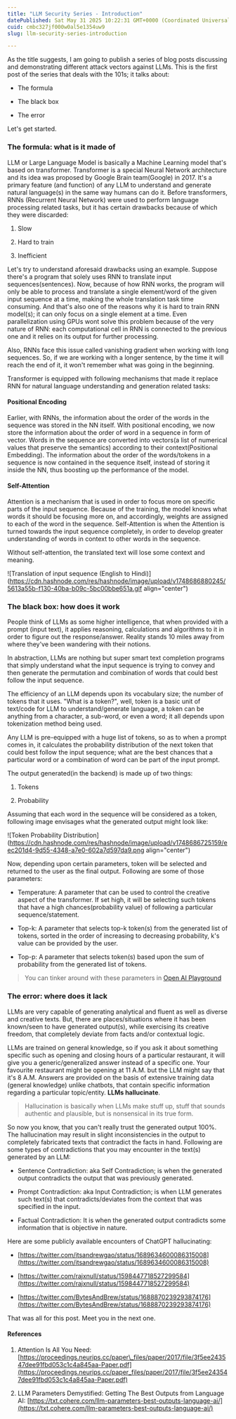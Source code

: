 ```yaml
---
title: "LLM Security Series - Introduction"
datePublished: Sat May 31 2025 10:22:31 GMT+0000 (Coordinated Universal Time)
cuid: cmbc327jf000w0al5e1354uw9
slug: llm-security-series-introduction

---
```


As the title suggests, I am going to publish a series of blog posts discussing and demonstrating different attack vectors against LLMs. This is the first post of the series that deals with the 101s; it talks about:

* The formula
    
* The black box
    
* The error
    

Let's get started.

### The formula: what is it made of

LLM or Large Language Model is basically a Machine Learning model that's based on transformer. Transformer is a special Neural Network architecture and its idea was proposed by Google Brain team(Google) in 2017. It's a primary feature (and function) of any LLM to understand and generate natural language(s) in the same way humans can do it. Before transformers, RNNs (Recurrent Neural Network) were used to perform language processing related tasks, but it has certain drawbacks because of which they were discarded:

1. Slow
    
2. Hard to train
    
3. Inefficient
    

Let's try to understand aforesaid drawbacks using an example. Suppose there's a program that solely uses RNN to translate input sequences(sentences). Now, because of how RNN works, the program will only be able to process and translate a single element/word of the given input sequence at a time, making the whole translation task time consuming. And that's also one of the reasons why it is hard to train RNN model(s); it can only focus on a single element at a time. Even parallelization using GPUs wont solve this problem because of the very nature of RNN: each computational cell in RNN is connected to the previous one and it relies on its output for further processing.

Also, RNNs face this issue called vanishing gradient when working with long sequences. So, if we are working with a longer sentence, by the time it will reach the end of it, it won't remember what was going in the beginning.

Transformer is equipped with following mechanisms that made it replace RNN for natural language understanding and generation related tasks:

#### Positional Encoding

Earlier, with RNNs, the information about the order of the words in the sequence was stored in the NN itself. With positional encoding, we now store the information about the order of word in a sequence in form of vector. Words in the sequence are converted into vectors(a list of numerical values that preserve the semantics) according to their context(Positional Embedding). The information about the order of the words/tokens in a sequence is now contained in the sequence itself, instead of storing it inside the NN, thus boosting up the performance of the model.

#### Self-Attention

Attention is a mechanism that is used in order to focus more on specific parts of the input sequence. Because of the training, the model knows what words it should be focusing more on, and accordingly, weights are assigned to each of the word in the sequence. Self-Attention is when the Attention is turned towards the input sequence completely, in order to develop greater understanding of words in context to other words in the sequence.

Without self-attention, the translated text will lose some context and meaning.

![Translation of input sequence (English to Hindi)](https://cdn.hashnode.com/res/hashnode/image/upload/v1748686880245/5613a55b-f130-40ba-b09c-5bc00bbe651a.gif align="center")

### The black box: how does it work

People think of LLMs as some higher intelligence, that when provided with a prompt (input text), it applies reasoning, calculations and algorithms to it in order to figure out the response/answer. Reality stands 10 miles away from where they've been wandering with their notions.

In abstraction, LLMs are nothing but super smart text completion programs that simply understand what the input sequence is trying to convey and then generate the permutation and combination of words that could best follow the input sequence.

The efficiency of an LLM depends upon its vocabulary size; the number of tokens that it uses. "What is a token?", well, token is a basic unit of text/code for LLM to understand/generate language, a token can be anything from a character, a sub-word, or even a word; it all depends upon tokenization method being used.

Any LLM is pre-equipped with a huge list of tokens, so as to when a prompt comes in, it calculates the probability distribution of the next token that could best follow the input sequence; what are the best chances that a particular word or a combination of word can be part of the input prompt.

The output generated(in the backend) is made up of two things:

1. Tokens
    
2. Probability
    

Assuming that each word in the sequence will be considered as a token, following image envisages what the generated output might look like:

![Token Probability Distribution](https://cdn.hashnode.com/res/hashnode/image/upload/v1748686725159/eec201d4-9d55-4348-a7e0-602a7d597da9.png align="center")

Now, depending upon certain parameters, token will be selected and returned to the user as the final output. Following are some of those parameters:

* Temperature: A parameter that can be used to control the creative aspect of the transformer. If set high, it will be selecting such tokens that have a high chances(probability value) of following a particular sequence/statement.
    
* Top-k: A parameter that selects top-k token(s) from the generated list of tokens, sorted in the order of increasing to decreasing probability, k's value can be provided by the user.
    
* Top-p: A parameter that selects token(s) based upon the sum of probability from the generated list of tokens.
    

> You can tinker around with these parameters in [Open AI Playground](https://platform.openai.com/playground)

### The error: where does it lack

LLMs are very capable of generating analytical and fluent as well as diverse and creative texts. But, there are places/situations where it has been known/seen to have generated output(s), while exercising its creative freedom, that completely deviate from facts and/or contextual logic.

LLMs are trained on general knowledge, so if you ask it about something specific such as opening and closing hours of a particular restaurant, it will give you a generic/generalized answer instead of a specific one. Your favourite restaurant might be opening at 11 A.M. but the LLM might say that it's 8 A.M. Answers are provided on the basis of extensive training data (general knowledge) unlike chatbots, that contain specific information regarding a particular topic/entity. **LLMs hallucinate**.

> Hallucination is basically when LLMs make stuff up, stuff that sounds authentic and plausible, but is nonsensical in its true form.

So now you know, that you can't really trust the generated output 100%. The hallucination may result in slight inconsistencies in the output to completely fabricated texts that contradict the facts in hand. Following are some types of contradictions that you may encounter in the text(s) generated by an LLM:

* Sentence Contradiction: aka Self Contradiction; is when the generated output contradicts the output that was previously generated.
    
* Prompt Contradiction: aka Input Contradiction; is when LLM generates such text(s) that contradicts/deviates from the context that was specified in the input.
    
* Factual Contradiction: It is when the generated output contradicts some information that is objective in nature.
    

Here are some publicly available encounters of ChatGPT hallucinating:

* [https://twitter.com/itsandrewgao/status/1689634600086315008](https://twitter.com/itsandrewgao/status/1689634600086315008)
    
* [https://twitter.com/rajxnull/status/1598447718527299584](https://twitter.com/rajxnull/status/1598447718527299584)
    
* [https://twitter.com/BytesAndBrew/status/1688870239293874176](https://twitter.com/BytesAndBrew/status/1688870239293874176)
    

  

That was all for this post. Meet you in the next one.

#### References

1. Attention Is All You Need: [https://proceedings.neurips.cc/paper\_files/paper/2017/file/3f5ee243547dee91fbd053c1c4a845aa-Paper.pdf](https://proceedings.neurips.cc/paper_files/paper/2017/file/3f5ee243547dee91fbd053c1c4a845aa-Paper.pdf)
    
2. LLM Parameters Demystified: Getting The Best Outputs from Language AI: [https://txt.cohere.com/llm-parameters-best-outputs-language-ai/](https://txt.cohere.com/llm-parameters-best-outputs-language-ai/)